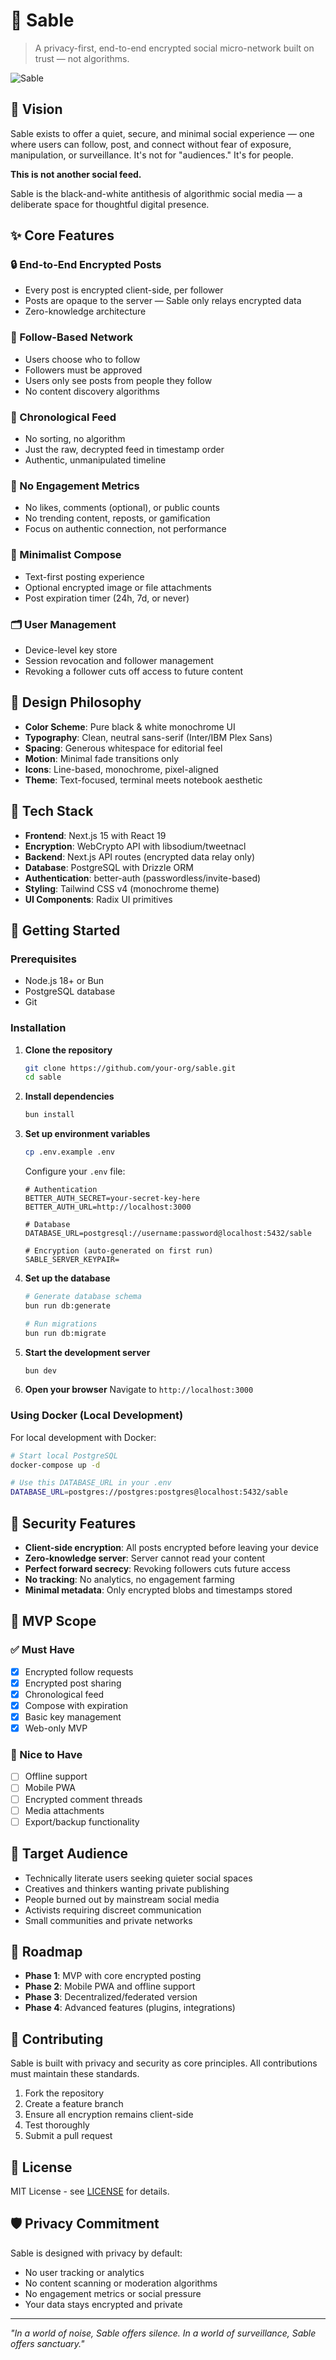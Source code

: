 # 🖤 Sable

> A privacy-first, end-to-end encrypted social micro-network built on trust — not algorithms.

![Sable](./public/og.png)

## 🧭 Vision

Sable exists to offer a quiet, secure, and minimal social experience — one where users can follow, post, and connect without fear of exposure, manipulation, or surveillance. It's not for "audiences." It's for people.

**This is not another social feed.**

Sable is the black-and-white antithesis of algorithmic social media — a deliberate space for thoughtful digital presence.

## ✨ Core Features

### 🔒 End-to-End Encrypted Posts
- Every post is encrypted client-side, per follower
- Posts are opaque to the server — Sable only relays encrypted data
- Zero-knowledge architecture

### 👤 Follow-Based Network
- Users choose who to follow
- Followers must be approved
- Users only see posts from people they follow
- No content discovery algorithms

### 📜 Chronological Feed
- No sorting, no algorithm
- Just the raw, decrypted feed in timestamp order
- Authentic, unmanipulated timeline

### 🧘 No Engagement Metrics
- No likes, comments (optional), or public counts
- No trending content, reposts, or gamification
- Focus on authentic connection, not performance

### 🧾 Minimalist Compose
- Text-first posting experience
- Optional encrypted image or file attachments
- Post expiration timer (24h, 7d, or never)

### 🗂️ User Management
- Device-level key store
- Session revocation and follower management
- Revoking a follower cuts off access to future content

## 🎨 Design Philosophy

- **Color Scheme**: Pure black & white monochrome UI
- **Typography**: Clean, neutral sans-serif (Inter/IBM Plex Sans)
- **Spacing**: Generous whitespace for editorial feel
- **Motion**: Minimal fade transitions only
- **Icons**: Line-based, monochrome, pixel-aligned
- **Theme**: Text-focused, terminal meets notebook aesthetic

## 🧱 Tech Stack

- **Frontend**: Next.js 15 with React 19
- **Encryption**: WebCrypto API with libsodium/tweetnacl
- **Backend**: Next.js API routes (encrypted data relay only)
- **Database**: PostgreSQL with Drizzle ORM
- **Authentication**: better-auth (passwordless/invite-based)
- **Styling**: Tailwind CSS v4 (monochrome theme)
- **UI Components**: Radix UI primitives

## 🚀 Getting Started

### Prerequisites
- Node.js 18+ or Bun
- PostgreSQL database
- Git

### Installation

1. **Clone the repository**
   ```bash
   git clone https://github.com/your-org/sable.git
   cd sable
   ```

2. **Install dependencies**
   ```bash
   bun install
   ```

3. **Set up environment variables**
   ```bash
   cp .env.example .env
   ```
   
   Configure your `.env` file:
   ```env
   # Authentication
   BETTER_AUTH_SECRET=your-secret-key-here
   BETTER_AUTH_URL=http://localhost:3000
   
   # Database
   DATABASE_URL=postgresql://username:password@localhost:5432/sable
   
   # Encryption (auto-generated on first run)
   SABLE_SERVER_KEYPAIR=
   ```

4. **Set up the database**
   ```bash
   # Generate database schema
   bun run db:generate
   
   # Run migrations
   bun run db:migrate
   ```

5. **Start the development server**
   ```bash
   bun dev
   ```

6. **Open your browser**
   Navigate to `http://localhost:3000`

### Using Docker (Local Development)

For local development with Docker:

```bash
# Start local PostgreSQL
docker-compose up -d

# Use this DATABASE_URL in your .env
DATABASE_URL=postgres://postgres:postgres@localhost:5432/sable
```

## 🔐 Security Features

- **Client-side encryption**: All posts encrypted before leaving your device
- **Zero-knowledge server**: Server cannot read your content
- **Perfect forward secrecy**: Revoking followers cuts future access
- **No tracking**: No analytics, no engagement farming
- **Minimal metadata**: Only encrypted blobs and timestamps stored

## 🎯 MVP Scope

### ✅ Must Have
- [x] Encrypted follow requests
- [x] Encrypted post sharing
- [x] Chronological feed
- [x] Compose with expiration
- [x] Basic key management
- [x] Web-only MVP

### 🔄 Nice to Have
- [ ] Offline support
- [ ] Mobile PWA
- [ ] Encrypted comment threads
- [ ] Media attachments
- [ ] Export/backup functionality

## 👥 Target Audience

- Technically literate users seeking quieter social spaces
- Creatives and thinkers wanting private publishing
- People burned out by mainstream social media
- Activists requiring discreet communication
- Small communities and private networks

## 🔮 Roadmap

- **Phase 1**: MVP with core encrypted posting
- **Phase 2**: Mobile PWA and offline support
- **Phase 3**: Decentralized/federated version
- **Phase 4**: Advanced features (plugins, integrations)

## 🤝 Contributing

Sable is built with privacy and security as core principles. All contributions must maintain these standards.

1. Fork the repository
2. Create a feature branch
3. Ensure all encryption remains client-side
4. Test thoroughly
5. Submit a pull request

## 📄 License

MIT License - see [LICENSE](LICENSE) for details.

## 🛡️ Privacy Commitment

Sable is designed with privacy by default:
- No user tracking or analytics
- No content scanning or moderation algorithms  
- No engagement metrics or social pressure
- Your data stays encrypted and private

---

*"In a world of noise, Sable offers silence. In a world of surveillance, Sable offers sanctuary."*
